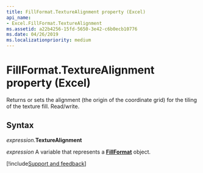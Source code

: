 ```yaml
---
title: FillFormat.TextureAlignment property (Excel)
api_name:
- Excel.FillFormat.TextureAlignment
ms.assetid: a22b4256-15fd-5650-3e42-c6b0ecb10776
ms.date: 04/26/2019
ms.localizationpriority: medium
---
```



# FillFormat.TextureAlignment property (Excel)

Returns or sets the alignment (the origin of the coordinate grid) for the tiling of the texture fill. Read/write.

## Syntax

_expression_.**TextureAlignment**

_expression_ A variable that represents a **[FillFormat](Excel.FillFormat.md)** object.



[!include[Support and feedback](~/includes/feedback-boilerplate.md)]